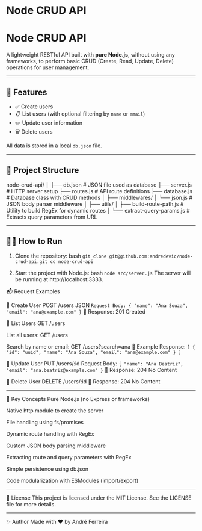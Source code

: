 # Node CRUD API
# Node CRUD API

A lightweight RESTful API built with **pure Node.js**, without using any frameworks, to perform basic CRUD (Create, Read, Update, Delete) operations for user management.

---

## 🚀 Features

- ✅ Create users  
- 📋 List users (with optional filtering by `name` or `email`)  
- ✏️ Update user information  
- 🗑️ Delete users  

All data is stored in a local `db.json` file.

---

## 📁 Project Structure

node-crud-api/
│
├── db.json # JSON file used as database
├── server.js # HTTP server setup
├── routes.js # API route definitions
├── database.js # Database class with CRUD methods
│
├── middlewares/
│ └── json.js # JSON body parser middleware
│
├── utils/
│ ├── build-route-path.js # Utility to build RegEx for dynamic routes
│ └── extract-query-params.js # Extracts query parameters from URL

---

## 🧑‍💻 How to Run

1. Clone the repository:
bash
`git clone git@github.com:andredevic/node-crud-api.git
cd node-crud-api`

2. Start the project with Node.js:
 bash
`node src/server.js`
The server will be running at http://localhost:3333.

📬 Request Examples

🔹 Create User
POST /users
JSON
`Request Body:
{
  "name": "Ana Souza",
  "email": "ana@example.com"
}`
📡 Response: 201 Created

🔹 List Users
GET /users

List all users:
GET /users

Search by name or email:
GET /users?search=ana
📡 Example Response:
`[
  {
    "id": "uuid",
    "name": "Ana Souza",
    "email": "ana@example.com"
  }
]`

🔹 Update User
PUT /users/:id
Request Body:
`{
  "name": "Ana Beatriz",
  "email": "ana.beatriz@example.com"
}`
📡 Response: 204 No Content

🔹 Delete User
DELETE /users/:id
📡 Response: 204 No Content

---

🧠 Key Concepts
Pure Node.js (no Express or frameworks)

Native http module to create the server

File handling using fs/promises

Dynamic route handling with RegEx

Custom JSON body parsing middleware

Extracting route and query parameters with RegEx

Simple persistence using db.json

Code modularization with ESModules (import/export)

---

🪪 License
This project is licensed under the MIT License.
See the LICENSE file for more details.

---

✨ Author
Made with ❤️ by André Ferreira




